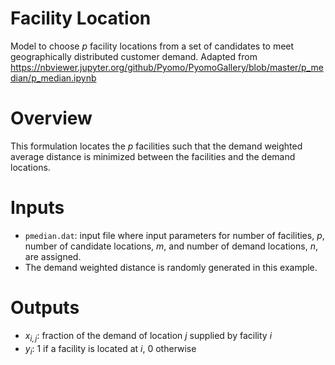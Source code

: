 # Facility Location

Model to choose $p$ facility locations from a set of candidates to meet geographically distributed customer demand.
Adapted from https://nbviewer.jupyter.org/github/Pyomo/PyomoGallery/blob/master/p_median/p_median.ipynb


# Overview

This formulation locates the $p$ facilities such that the demand weighted average distance is minimized between the facilities and the demand locations.


# Inputs

* `pmedian.dat`: input file where input parameters for number of facilities, $p$, number of candidate locations, $m$, and number of demand locations, $n$, are assigned.
* The demand weighted distance is randomly generated in this example.


# Outputs

* $x_{i,j}$: fraction of the demand of location $j$ supplied by facility $i$
* $y_{i}$: 1 if a facility is located at $i$, 0 otherwise
